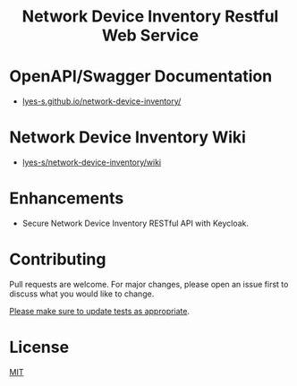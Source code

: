 <H1 align="center"> Network Device Inventory Restful Web Service</H1>

# OpenAPI/Swagger Documentation

* [lyes-s.github.io/network-device-inventory/](https://lyes-s.github.io/network-device-inventory/)

# Network Device Inventory Wiki

* [lyes-s/network-device-inventory/wiki](https://github.com/lyes-s/network-device-inventory/wiki)

# Enhancements

* Secure Network Device Inventory RESTful API with Keycloak.

# Contributing

Pull requests are welcome. For major changes, please open an issue first to discuss what you would like to change.

[Please make sure to update tests as appropriate](https://github.com/lyes-s/network-device-inventory/wiki/Application-Test-Suite-with-JUnit-5-&-Mockito-%F0%9F%8D%B8).

# License

[MIT](https://github.com/lyes-s/network-device-inventory/blob/master/LICENSE.md)
